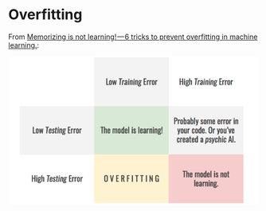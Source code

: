 # Overfitting

From [Memorizing is not learning! — 6 tricks to prevent overfitting in machine learning.](https://hackernoon.com/memorizing-is-not-learning-6-tricks-to-prevent-overfitting-in-machine-learning-820b091dc42):

![](../.gitbook/assets/image%20%2850%29.png)







